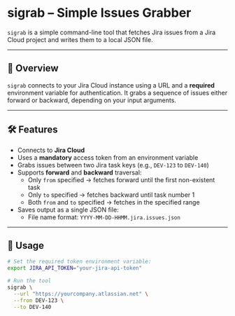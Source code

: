 # sigrab – Simple Issues Grabber

`sigrab` is a simple command-line tool that fetches Jira issues from a Jira Cloud project and writes them to a local JSON file.

---

## 🧠 Overview

`sigrab` connects to your Jira Cloud instance using a URL and a **required** environment variable for authentication. It grabs a sequence of issues either forward or backward, depending on your input arguments.

---

## 🛠️ Features

- Connects to **Jira Cloud**
- Uses a **mandatory** access token from an environment variable
- Grabs issues between two Jira task keys (e.g., `DEV-123` to `DEV-140`)
- Supports **forward** and **backward** traversal:
    - Only `from` specified → fetches forward until the first non-existent task
    - Only `to` specified → fetches backward until task number 1
    - Both `from` and `to` specified → fetches in the specified range
- Saves output as a single JSON file:
    - File name format: `YYYY-MM-DD-HHMM.jira.issues.json`

---

## 🚀 Usage

```bash
# Set the required token environment variable:
export JIRA_API_TOKEN="your-jira-api-token"

# Run the tool
sigrab \
  --url "https://yourcompany.atlassian.net" \
  --from DEV-123 \
  --to DEV-140
